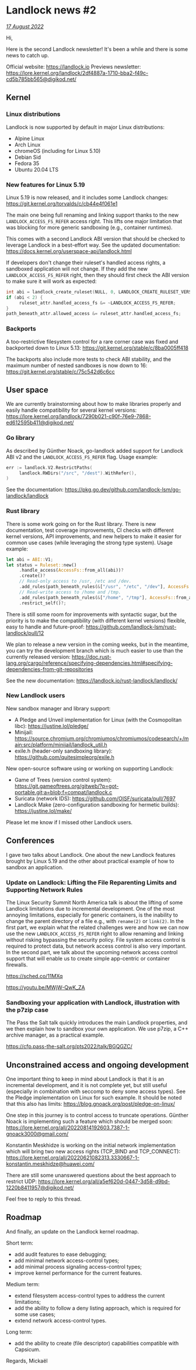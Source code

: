 # Landlock news #2

[*17 August 2022*](https://lore.kernel.org/landlock/441bd1cd-03fd-8e30-c370-3d0f0263d564@digikod.net/)

Hi,

Here is the second Landlock newsletter! It's been a while and there is
some news to catch up.

Official website: <https://landlock.io>
Previews newsletter:
<https://lore.kernel.org/landlock/2df4887a-1710-bba2-f49c-cd5b785bb565@digikod.net/>

## Kernel

### Linux distributions

Landlock is now supported by default in major Linux distributions:
* Alpine Linux
* Arch Linux
* chromeOS (including for Linux 5.10)
* Debian Sid
* Fedora 35
* Ubuntu 20.04 LTS

### New features for Linux 5.19

Linux 5.19 is now released, and it includes some Landlock changes:
<https://git.kernel.org/torvalds/c/cb44e4f061e1>

The main one being full renaming and linking support thanks to the new
`LANDLOCK_ACCESS_FS_REFER` access right. This lifts one major limitation
that was blocking for more generic sandboxing (e.g., container
runtimes).

This comes with a second Landlock ABI version that should be checked to
leverage Landlock in a best-effort way. See the updated documentation:
<https://docs.kernel.org/userspace-api/landlock.html>

If developers don't change their ruleset's handled access rights, a
sandboxed application will not change. If they add the new
`LANDLOCK_ACCESS_FS_REFER` right, then they should first check the ABI
version to make sure it will work as expected:

```c
int abi = landlock_create_ruleset(NULL, 0, LANDLOCK_CREATE_RULESET_VERSION);
if (abi < 2) {
     ruleset_attr.handled_access_fs &= ~LANDLOCK_ACCESS_FS_REFER;
}
path_beneath_attr.allowed_access &= ruleset_attr.handled_access_fs;
```

### Backports

A too-restrictive filesystem control for a rare corner case was fixed
and backported down to Linux 5.13:
<https://git.kernel.org/stable/c/8ba0005ff418>

The backports also include more tests to check ABI stability, and the
maximum number of nested sandboxes is now down to 16:
<https://git.kernel.org/stable/c/75c542d6c6cc>

## User space

We are currently brainstorming about how to make libraries properly and
easily handle compatibility for several kernel versions:
<https://lore.kernel.org/landlock/7290b021-c90f-76e9-7868-ed612595b411@digikod.net/>

### Go library

As described by Günther Noack, go-landlock added support for Landlock
ABI v2 and the `LANDLOCK_ACCESS_FS_REFER` flag. Usage example:

```go
err := landlock.V2.RestrictPaths(
     landlock.RWDirs("/src", "/dest").WithRefer(),
)
```

See the documentation:
<https://pkg.go.dev/github.com/landlock-lsm/go-landlock/landlock>

### Rust library

There is some work going on for the Rust library. There is new
documentation, test coverage improvements, CI checks with different
kernel versions, API improvements, and new helpers to make it easier for
common use cases (while leveraging the strong type system). Usage
example:

```rust
let abi = ABI::V1;
let status = Ruleset::new()
     .handle_access(AccessFs::from_all(abi))?
     .create()?
     // Read-only access to /usr, /etc and /dev.
     .add_rules(path_beneath_rules(&["/usr", "/etc", "/dev"], AccessFs::from_read(abi)))?
     // Read-write access to /home and /tmp.
     .add_rules(path_beneath_rules(&["/home", "/tmp"], AccessFs::from_all(abi)))?
     .restrict_self()?;
```

There is still some room for improvements with syntactic sugar, but the
priority is to make the compatibility (with different kernel versions)
flexible, easy to handle and future-proof:
<https://github.com/landlock-lsm/rust-landlock/pull/12>

We plan to release a new version in the coming weeks, but in the
meantime, you can try the development branch which is much easier to use
than the currently released version:
<https://doc.rust-lang.org/cargo/reference/specifying-dependencies.html#specifying-dependencies-from-git-repositories>

See the new documentation: <https://landlock.io/rust-landlock/landlock/>

### New Landlock users

New sandbox manager and library support:
* A Pledge and Unveil implementation for Linux (with the Cosmopolitan
   libc): <https://justine.lol/pledge/>
* Minijail:
  <https://source.chromium.org/chromiumos/chromiumos/codesearch/+/main:src/platform/minijail/landlock_util.h>
* exile.h (header-only sandboxing library):
  <https://github.com/quitesimpleorg/exile.h>

New open-source software using or working on supporting Landlock:
* Game of Trees (version control system):
  <https://git.gameoftrees.org/gitweb/?p=got-portable.git;a=blob;f=compat/landlock.c>
* Suricata (network IDS): <https://github.com/OISF/suricata/pull/7697>
* Landlock Make (zero-configuration sandboxing for hermetic builds):
  <https://justine.lol/make/>

Please let me know if I missed other Landlock users.

## Conferences

I gave two talks about Landlock. One about the new Landlock features
brought by Linux 5.19 and the other about practical example of how to
sandbox an application.

### Update on Landlock: Lifting the File Reparenting Limits and Supporting Network Rules

The Linux Security Summit North America talk is about the lifting of
some Landlock limitations due to incremental development. One of the
most annoying limitations, especially for generic containers, is the
inability to change the parent directory of a file e.g., with `rename(2)`
or `link(2)`. In the first part, we explain what the related challenges
were and how we can now use the new `LANDLOCK_ACCESS_FS_REFER` right to
allow renaming and linking without risking bypassing the security
policy. File system access control is required to protect data, but
network access control is also very important. In the second part, we
talk about the upcoming network access control support that will enable
us to create simple app-centric or container firewalls.

<https://sched.co/11MXq>

<https://youtu.be/MWjW-QwK_ZA>

### Sandboxing your application with Landlock, illustration with the p7zip case

The Pass the Salt talk quickly introduces the main Landlock properties,
and we then explain how to sandbox your own application. We use p7zip, a
C++ archive manager, as a practical example.

<https://cfp.pass-the-salt.org/pts2022/talk/BGQGZC/>

## Unconstrained access and ongoing development

One important thing to keep in mind about Landlock is that it is an
incremental development, and it is not complete yet, but still useful
(especially in combination with seccomp to deny some access types). See
the Pledge implementation on Linux for such example. It should be noted
that this also has limits: <https://blog.gnoack.org/post/pledge-on-linux/>

One step in this journey is to control access to truncate operations.
Günther Noack is implementing such a feature which should be merged
soon:
<https://lore.kernel.org/all/20220814192603.7387-1-gnoack3000@gmail.com/>

Konstantin Meskhidze is working on the initial network implementation
which will bring two new access rights (TCP_BIND and TCP_CONNECT):
<https://lore.kernel.org/all/20220621082313.3330667-1-konstantin.meskhidze@huawei.com/>

There are still some unanswered questions about the best approach to
restrict UDP:
<https://lore.kernel.org/all/a5ef620d-0447-3d58-d9bd-1220b8411957@digikod.net/>

Feel free to reply to this thread.

## Roadmap

And finally, an update on the Landlock kernel roadmap.

Short term:
* add audit features to ease debugging;
* add minimal network access-control types;
* add minimal process signaling access-control types;
* improve kernel performance for the current features.

Medium term:
* extend filesystem access-control types to address the current
  limitations;
* add the ability to follow a deny listing approach, which is required
  for some use cases;
* extend network access-control types.

Long term:
* add the ability to create (file descriptor) capabilities compatible
  with Capsicum.

Regards,
  Mickaël
